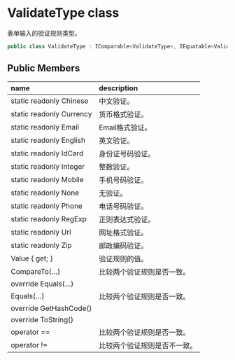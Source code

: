 # ValidateType class

表单输入的验证规则类型。

``` c#
public class ValidateType : IComparable<ValidateType>, IEquatable<ValidateType>
```

## Public Members

| name | description |
| :----- | :----- |
|static readonly Chinese	|中文验证。|
|static readonly Currency	|货币格式验证。|
|static readonly Email	|Email格式验证。|
|static readonly English	|英文验证。|
|static readonly IdCard	|身份证号码验证。|
|static readonly Integer	|整数验证。|
|static readonly Mobile	|手机号码验证。|
|static readonly None	|无验证。|
|static readonly Phone	|电话号码验证。|
|static readonly RegExp	|正则表达式验证。|
|static readonly Url	|网址格式验证。|
|static readonly Zip	|邮政编码验证。|
|Value { get; }	|验证规则的值。|
|CompareTo(…)	|比较两个验证规则是否一致。|
|override Equals(…)	||
|Equals(…)	|比较两个验证规则是否一致。|
|override GetHashCode()	||
|override ToString()	||
|operator ==	|比较两个验证规则是否一致。|
|operator !=	|比较两个验证规则是否不一致。|

